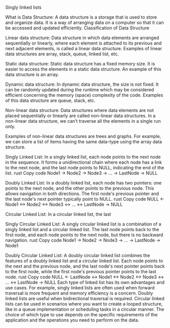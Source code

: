 Singly linked lists

What is Data Structure:
A data structure is a storage that is used to store and organize data.
 It is a way of arranging data on a computer so that it can be accessed and updated
 efficiently.
Classification of Data Structure

Linear data structure: Data structure in which data elements are arranged sequentially or 
linearly, where each element is attached to its previous and next adjacent elements,
is called a linear data structure. 
Examples of linear data structures are array, stack, queue, linked list, etc.

Static data structure: Static data structure has a fixed memory size. It is easier to 
access the elements in a static data structure. 
An example of this data structure is an array.

Dynamic data structure: In dynamic data structure, the size is not fixed. It can be randomly 
updated during the runtime which may be considered efficient concerning the memory (space) 
complexity of the code. 
Examples of this data structure are queue, stack, etc.

Non-linear data structure: Data structures where data elements are not placed sequentially 
or linearly are called non-linear data structures. In a non-linear data structure, we can’t 
traverse all the elements in a single run only. 

Examples of non-linear data structures are trees and graphs.
For example, we can store a list of items having the same data-type using the array data 
structure.


Singly Linked List:
In a singly linked list, each node points to the next node in the sequence. It forms a 
unidirectional chain where each node has a link to the next node, and the last node points 
to NULL, indicating the end of the list.
rust
Copy code
Node1 -> Node2 -> Node3 -> ... -> LastNode -> NULL

Doubly Linked List:
In a doubly linked list, each node has two pointers: one points to the next node, and the 
other points to the previous node. This allows navigation in both directions. The first 
node's previous pointer and the last node's next pointer typically point to NULL.
rust
Copy code
NULL <- Node1 <-> Node2 <-> Node3 <-> ... <-> LastNode -> NULL

Circular Linked List:
In a circular linked list, the last 

Singly Circular Linked List:
A singly circular linked list is a combination of a singly linked list and a circular linked 
list. The last node points back to the first node, and each node points to the next node, 
but there is no backward navigation.
rust
Copy code
Node1 -> Node2 -> Node3 -> ... -> LastNode -> Node1

Doubly Circular Linked List:
A doubly circular linked list combines the features of a doubly linked list and a circular 
linked list. Each node points to the next and the previous node, and the last node's next 
pointer points back to the first node, while the first node's previous pointer points to 
the last node.
rust
Copy code
NULL <- LastNode <-> Node1 <-> Node2 <-> Node3 <-> ... <-> LastNode -> NULL
Each type of linked list has its own advantages and use cases. For example, singly linked 
lists are often used when forward traversal is more frequent and memory efficiency is a 
concern. Doubly linked lists are useful when bidirectional traversal is required. Circular 
linked lists can be used in scenarios where you want to create a looped structure, like in
 a queue implementation or scheduling tasks in a circular manner. The choice of which type 
to use depends on 
the specific requirements of the application and the operations you need to perform on the 
data.



